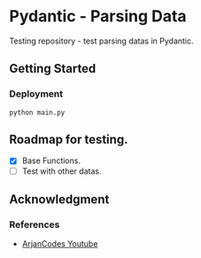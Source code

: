 # Pydantic - Parsing Data
Testing repository - test parsing datas in Pydantic.

## Getting Started
### Deployment
```shell
python main.py
```

## Roadmap for testing.
- [x] Base Functions.
- [ ] Test with other datas.

## Acknowledgment

### References

 - [ArjanCodes Youtube](https://www.youtube.com/watch?v=Vj-iU-8_xLs&ab_channel=ArjanCodes)